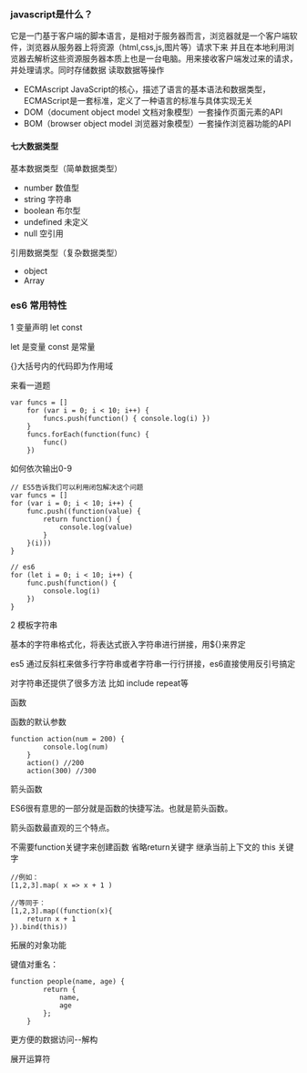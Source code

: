 ### javascript是什么？

  它是一门基于客户端的脚本语言，是相对于服务器而言，浏览器就是一个客户端软件，浏览器从服务器上将资源（html,css,js,图片等）请求下来 并且在本地利用浏览器去解析这些资源服务器本质上也是一台电脑。用来接收客户端发过来的请求，并处理请求。同时存储数据 读取数据等操作
  
  
+ ECMAscript JavaScript的核心，描述了语言的基本语法和数据类型，ECMAScript是一套标准，定义了一种语言的标准与具体实现无关
+ DOM（document object model 文档对象模型）一套操作页面元素的API
+ BOM（browser object model 浏览器对象模型）一套操作浏览器功能的API

#### 七大数据类型

基本数据类型（简单数据类型）

* number 数值型
* string 字符串
* boolean 布尔型
* undefined 未定义
* null 空引用

引用数据类型（复杂数据类型）

* object
* Array

### es6 常用特性

1 变量声明 let const

let 是变量
const 是常量

{}大括号内的代码即为作用域

来看一道题

	var funcs = []
	    for (var i = 0; i < 10; i++) {
	        funcs.push(function() { console.log(i) })
	    }
	    funcs.forEach(function(func) {
	        func()
	    })


如何依次输出0-9


	// ES5告诉我们可以利用闭包解决这个问题
    var funcs = []
    for (var i = 0; i < 10; i++) {
        func.push((function(value) {
            return function() {
                console.log(value)
            }
        }(i)))
    }

    // es6
    for (let i = 0; i < 10; i++) {
        func.push(function() {
            console.log(i)
        })
    }


2 模板字符串

基本的字符串格式化，将表达式嵌入字符串进行拼接，用${}来界定

es5 通过反斜杠来做多行字符串或者字符串一行行拼接，es6直接使用反引号搞定

对字符串还提供了很多方法 比如 include repeat等


函数 

函数的默认参数

	function action(num = 200) {
	        console.log(num)
	    }
	    action() //200
	    action(300) //300

箭头函数

ES6很有意思的一部分就是函数的快捷写法。也就是箭头函数。

箭头函数最直观的三个特点。

不需要function关键字来创建函数
省略return关键字
继承当前上下文的 this 关键字

	//例如：
    [1,2,3].map( x => x + 1 )

	//等同于：
    [1,2,3].map((function(x){
        return x + 1
    }).bind(this))


拓展的对象功能


键值对重名：

	function people(name, age) {
	        return {
	            name,
	            age
	        };
	    }


更方便的数据访问--解构


展开运算符

